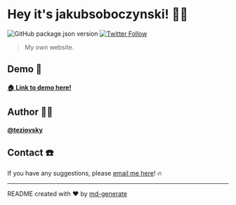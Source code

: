 # Hey it's jakubsoboczynski! 🖖🏼

![GitHub package.json version](https://img.shields.io/github/package-json/v/teziovsky/jakubsoboczynski) [![Twitter Follow](https://img.shields.io/twitter/follow/teziovsky?style=social)](https://www.twitter.com/teziovsky)

> My own website.

## Demo 👀

#### [🏠 Link to demo here!](https://www.jakubsoboczynski.pl/)

## Author 🙎🏼‍

#### [@teziovsky](https://www.github.com/teziovsky)

## Contact ☎️

If you have any suggestions, please [email me here](mailto:jakub.soboczynski@icloud.com)! 🔥

---

README created with ❤️ by [md-generate](https://www.npmjs.com/package/md-generate)

